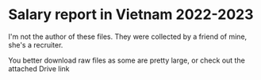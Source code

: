 # Salary report in Vietnam 2022-2023

I'm not the author of these files. They were collected by a friend of mine, she's a recruiter.

You better download raw files as some are pretty large, or check out the attached Drive link

